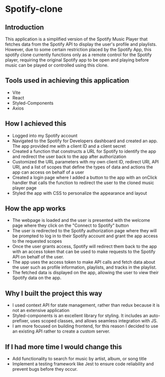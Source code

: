 # Spotify-clone

## Introduction
This application is a simplified version of the Spotify Music Player that fetches data from the Spotify API to display the user's profile and playlists. However, due to some certain restriction placed by the Spotify App, this spotify clone currently functions only as a remote control for the Spotify player, requiring the original Spotify app to be open and playing before music can be played or controlled using this clone.

## Tools used in achieving this application
- Vite
- React
- Styled-Components
- Axios

## How I achieved this
- Logged into my Spotify account
- Navigated to the Spotify for Developers dashboard and created an app. The app provided me with a client ID and a client secret
- Created a function that constructs a URL for Spotify to identify the app and redirect the user back to the app after authorization
- Customized the URL parameters with my own client ID, redirect URI, API URI, and a list of scopes that define the types of data and actions the app can access on behalf of a user
- Created a login page where I added a button to the app with an onClick handler that calls the function to redirect the user to the cloned music player page
- Styled the app with CSS to personalize the appearance and layout

## How the app works
- The webpage is loaded and the user is presented with the welcome page where they click on the "Connect to Spotify" button
- The user is redirected to the Spotify authorization page where they will be prompted to log in to their Spotify account and grant the app access to the requested scopes
- Once the user grants access, Spotify will redirect them back to the app with an access token that can be used to make requests to the Spotify API on behalf of the user.
- The app uses the access token to make API calls and fetch data about the user such as profile information, playlists, and tracks in the playlist.
- The fetched data is displayed on the app, allowing the user to view their Spotify data on the app.

## Why I built the project this way
- I used context API for state management, rather than redux because it is not an extensive application
- Styled-components is an excellent library for styling. It includes an auto-prefixer, uses scoped classes, and allows seamless integration with JS.
- I am more focused on building frontend, for this reason I decided to use an existing API rather to create a custom server.

## If I had more time I would change this
- Add functionality to search for music by artist, album, or song title
- Implement a testing framework like Jest to ensure code reliability and prevent bugs before they occur.
